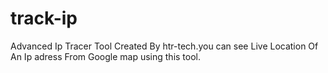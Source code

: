 # track-ip
Advanced Ip Tracer Tool Created By htr-tech.you can see Live Location Of An Ip adress From Google map using this tool. 
